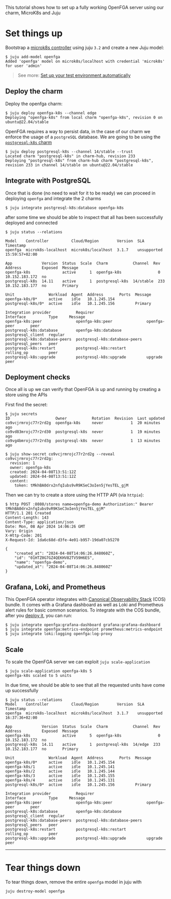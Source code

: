 This tutorial shows how to set up a fully working OpenFGA server using our charm, MicroK8s and Juju

# Set things up

Bootstrap a [microk8s controller](https://juju.is/docs/juju/set-up--tear-down-your-test-environment#heading--set-up-automatically) using juju `3.2` and create a new Juju model:

```shell
$ juju add-model openfga
Added 'openfga' model on microk8s/localhost with credential 'microk8s' for user 'admin'
```

> See more: [Set up your test environment automatically](https://juju.is/docs/juju/set-up--tear-down-your-test-environment#heading--set-up-automatically)


## Deploy the charm

Deploy the openfga charm:

```shell
$ juju deploy openfga-k8s --channel edge
Deploying "openfga-k8s" from local charm "openfga-k8s", revision 0 on ubuntu@22.04/stable
```

OpenFGA requires a way to persist data, in the case of our charm we enforce the usage of a `postgreSQL` database. We are going to be using the [`postgresql-k8s` charm](https://charmhub.io/postgresql-k8s)


```shell
$ juju deploy postgresql-k8s --channel 14/stable --trust
Located charm "postgresql-k8s" in charm-hub, revision 233
Deploying "postgresql-k8s" from charm-hub charm "postgresql-k8s", revision 233 in channel 14/stable on ubuntu@22.04/stable

```


## Integrate with PostgreSQL

Once that is done (no need to wait for it to be ready) we can proceed in deploying `openfga` and integrate the 2 charms

```shell
$ juju integrate postgresql-k8s:database openfga-k8s
```

after some time we should be able to inspect that all has been successfully deployed and connected


```shell
$ juju status --relations

Model    Controller          Cloud/Region        Version  SLA          Timestamp
openfga  microk8s-localhost  microk8s/localhost  3.1.7    unsupported  15:59:57+02:00

App             Version  Status  Scale  Charm           Channel  Rev  Address         Exposed  Message
openfga-k8s              active      1  openfga-k8s                0  10.152.183.172  no
postgresql-k8s  14.11    active      1  postgresql-k8s  14/stable  233  10.152.183.177  no       Primary

Unit               Workload  Agent  Address       Ports  Message
openfga-k8s/0*     active    idle   10.1.245.154
postgresql-k8s/0*  active    idle   10.1.245.156         Primary

Integration provider           Requirer                       Interface          Type     Message
openfga-k8s:peer               openfga-k8s:peer               openfga-peer       peer
postgresql-k8s:database        openfga-k8s:database           postgresql_client  regular
postgresql-k8s:database-peers  postgresql-k8s:database-peers  postgresql_peers   peer
postgresql-k8s:restart         postgresql-k8s:restart         rolling_op         peer
postgresql-k8s:upgrade         postgresql-k8s:upgrade         upgrade            peer
```


## Deployment checks

Once all is up we can verify that OpenFGA is up and running by creating a store using the APIs

First find the secret:

```shell
$ juju secrets
ID                    Owner           Rotation  Revision  Last updated
co9vcjrmrojc77r2rd2g  openfga-k8s     never            1  20 minutes ago
co9vd83mrojc77r2rd30  postgresql-k8s  never            1  19 minutes ago
co9vg4bmrojc77r2rd3g  postgresql-k8s  never            1  13 minutes ago

$ juju show-secret co9vcjrmrojc77r2rd2g --reveal
co9vcjrmrojc77r2rd2g:
  revision: 1
  owner: openfga-k8s
  created: 2024-04-08T13:51:12Z
  updated: 2024-04-08T13:51:12Z
  content:
    token: tMkhBA0drx2nfqIubs9vR9KSeC3oIen5jYesTEL_gjM
```

Then we can try to create a store using the HTTP API (via `httpie`):

```shell
$ http POST :8080/stores name=openfga-demo Authorization:" Bearer tMkhBA0drx2nfqIubs9vR9KSeC3oIen5jYesTEL_gjM"
HTTP/1.1 201 Created
Content-Length: 143
Content-Type: application/json
Date: Mon, 08 Apr 2024 14:06:26 GMT
Vary: Origin
X-Http-Code: 201
X-Request-Id: 1da6c68d-d3fe-4e01-b957-19da07cb5270

{
    "created_at": "2024-04-08T14:06:26.848060Z",
    "id": "01HTZ0G7GZ4QEKHV82TV59H6ES",
    "name": "openfga-demo",
    "updated_at": "2024-04-08T14:06:26.848060Z"
}
```

## Grafana, Loki, and Prometheus

This OpenFGA operator integrates with [Canonical Observability Stack](https://charmhub.io/topics/canonical-observability-stack) (COS) bundle.
It comes with a Grafana dashboard as well as Loki and Prometheus alert rules for basic common scenarios.
To integrate with the COS bundle, after you [deploy it](https://charmhub.io/topics/canonical-observability-stack/tutorials/install-microk8s#heading--deploy-the-cos-lite-bundle), you can run:


```shell
$ juju integrate openfga:grafana-dashboard grafana:grafana-dashboard
$ juju integrate openfga:metrics-endpoint prometheus:metrics-endpoint
$ juju integrate loki:logging openfga:log-proxy
```


## Scale

To scale the OpenFGA server we can exploit `juju scale-application`


```shell
$ juju scale-application openfga-k8s 5
openfga-k8s scaled to 5 units
```

In due time, we should be able to see that all the requested units have come up successfully


```shell
$ juju status --relations
Model    Controller          Cloud/Region        Version  SLA          Timestamp
openfga  microk8s-localhost  microk8s/localhost  3.1.7    unsupported  16:37:36+02:00

App             Version  Status  Scale  Charm           Channel  Rev  Address         Exposed  Message
openfga-k8s              active      5  openfga-k8s                0  10.152.183.172  no
postgresql-k8s  14.11    active      1  postgresql-k8s  14/edge  233  10.152.183.177  no       Primary

Unit               Workload  Agent  Address       Ports  Message
openfga-k8s/0*     active    idle   10.1.245.154
openfga-k8s/1      active    idle   10.1.245.141
openfga-k8s/2      active    idle   10.1.245.144
openfga-k8s/3      active    idle   10.1.245.155
openfga-k8s/4      active    idle   10.1.245.131
postgresql-k8s/0*  active    idle   10.1.245.156         Primary

Integration provider           Requirer                       Interface          Type     Message
openfga-k8s:peer               openfga-k8s:peer               openfga-peer       peer
postgresql-k8s:database        openfga-k8s:database           postgresql_client  regular
postgresql-k8s:database-peers  postgresql-k8s:database-peers  postgresql_peers   peer
postgresql-k8s:restart         postgresql-k8s:restart         rolling_op         peer
postgresql-k8s:upgrade         postgresql-k8s:upgrade         upgrade            peer
```
---


# Tear things down

To tear things down, remove the entire `openfga` model in juju with

```shell
juju destroy-model openfga
```
